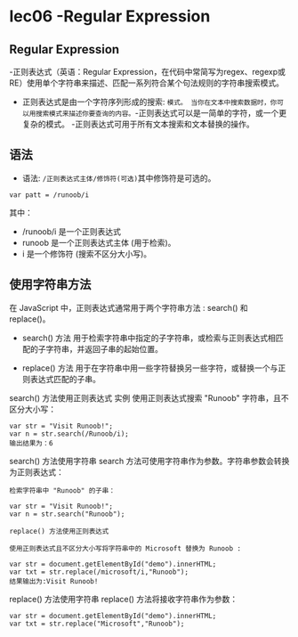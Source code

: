 # lec06 -Regular Expression

## Regular Expression
-正则表达式（英语：Regular Expression，在代码中常简写为regex、regexp或RE）使用单个字符串来描述、匹配一系列符合某个句法规则的字符串搜索模式。
- 正则表达式是由一个字符序列形成的搜索:  ```模式。
当你在文本中搜索数据时，你可以用搜索模式来描述你要查询的内容。```-正则表达式可以是一简单的字符，或一个更复杂的模式。
-正则表达式可用于所有文本搜索和文本替换的操作。
## 语法
- 语法:  ```/正则表达式主体/修饰符(可选)```其中修饰符是可选的。
```
var patt = /runoob/i
```
其中： 
- /runoob/i  是一个正则表达式
- runoob  是一个正则表达式主体 (用于检索)。
- i  是一个修饰符 (搜索不区分大小写)。


## 使用字符串方法
在 JavaScript 中，正则表达式通常用于两个字符串方法 : search() 和 replace()。

- search() 方法 用于检索字符串中指定的子字符串，或检索与正则表达式相匹配的子字符串，并返回子串的起始位置。

- replace() 方法 用于在字符串中用一些字符替换另一些字符，或替换一个与正则表达式匹配的子串。

search() 方法使用正则表达式
实例
使用正则表达式搜索 "Runoob" 字符串，且不区分大小写：

```
var str = "Visit Runoob!"; 
var n = str.search(/Runoob/i);
输出结果为：6
```
search() 方法使用字符串
search 方法可使用字符串作为参数。字符串参数会转换为正则表达式：

```
检索字符串中 "Runoob" 的子串：

var str = "Visit Runoob!"; 
var n = str.search("Runoob");

replace() 方法使用正则表达式
```

```
使用正则表达式且不区分大小写将字符串中的 Microsoft 替换为 Runoob :

var str = document.getElementById("demo").innerHTML; 
var txt = str.replace(/microsoft/i,"Runoob");
结果输出为:Visit Runoob!

```

replace() 方法使用字符串
replace() 方法将接收字符串作为参数：
```
var str = document.getElementById("demo").innerHTML; 
var txt = str.replace("Microsoft","Runoob");
```
